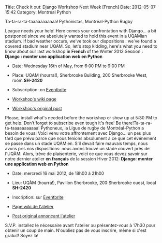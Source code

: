 Title: Check it out: Django Workshop Next Week [French]
Date: 2012-05-07 15:42
Category: Montréal Python

<!--:en-->Ta-ta-ra-ta-taaaaaaaaaaa! Pythonistas, Montréal-Python Rugby
League needs your help! Here comes your confrontation with Django... a
bit postponed since we absolutely wanted to hold this event in a UQAMian
stadium. If bad weather occurs, we've took our dispositions : we've
found a covered stadium near UQAM. So, let's stop kidding, here's what
you need to know about our last workshop **in French** of the Winter
2012 Session : **Django : monter une application web en Python**

-   Date: Wednesday 16th of May, from 6:00 PM to 9:00 PM
-   Place: UQAM (hourra!), Sherbrooke Building, 200 Sherbrooke West,
    room **SH-2420**
-   Subscription: on [Eventbrite][]

-   [Workshop's wiki page][]
-   [Workshop's original post][]

Please, install what's needed before the workshop or show up at 5:30 PM
to get help. Don't forget to subscribe even tough it's free! Be
there!<!--:--><!--:fr-->Ta-ta-ra-ta-taaaaaaaaaaa! Pythoneux, la Ligue de
rugby de Montréal-Python a besoin de vous! Voici venu votre affrontement
avec Django... un peu plus tard que prévu parce que nous tenions
absolument à ce que cet événement se passe dans un stade UQÀMien. S'il
devait faire mauvais temps, nous avons pris nos dispositions: nous avons
trouvé un stade couvert près de l'UQÀM. Alors, trève de plaisenterie,
voici ce que vous devez savoir sur notre dernier atelier **en français**
de la session Hiver 2012: **Django: monter une application web en
Python**

-   Date: mercredi 16 mai 2012, de 18h00 à 21h00
-   Lieu: UQÀM (hourra!), Pavillon Sherbrooke, 200 Sherbrooke ouest,
    local **SH-2420**
-   Inscription: sur [Eventbrite][]

-   [Page wiki de l'atelier][Workshop's wiki page]
-   [Post original annonçant l'atelier][Workshop's original post]

S.V.P. installez le nécessaire avant l'atelier ou présentez-vous à 17h30
pour obtenir un coup de main. N'oubliez pas de vous inscrire, même si
c'est gratuit! Soyez là!<!--:-->

</p>

  [Eventbrite]: http://montrealpython-atelier-20120516.eventbrite.ca
  [Workshop's wiki page]: http://montrealpython.org/r/projects/workshops/wiki/2012-05-16
  [Workshop's original post]: http://montrealpython.org/fr/2012/04/winter-2012-last-workshop-django-building-a-python-web-app/
